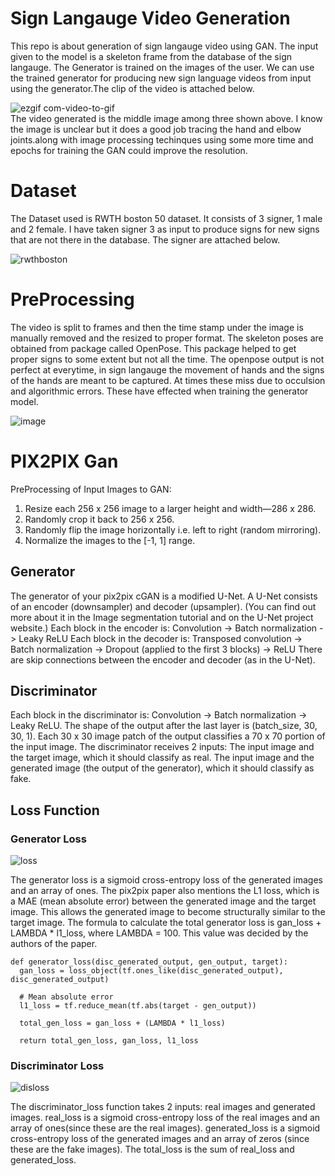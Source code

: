 # Sign Langauge Video Generation





This repo is about generation of sign langauge video using GAN. The input given to the model is a skeleton frame from the database of the sign langauge. The Generator is trained on the images of the user. We can use the trained generator for producing new sign language videos from input using the generator.The clip of the video is attached below.

![ezgif com-video-to-gif](https://user-images.githubusercontent.com/48018142/70105307-72fed500-1666-11ea-8cfd-3532f6791c0f.gif)
<br> The video generated is the middle image among three shown above. I know the image is unclear but it does a good job tracing the hand and elbow joints.along with image processing techinques using some more time and epochs for training the GAN could improve the resolution.





# Dataset

The Dataset used is RWTH boston 50 dataset. It consists of 3 signer, 1 male and 2 female. I have taken signer 3 as input to produce signs for new signs that are not there in the database. The signer are attached below.

![rwthboston](https://user-images.githubusercontent.com/48018142/163719274-95d07b72-0ed5-429a-807d-fdd98b52135f.JPG)


# PreProcessing
The video is split to frames and then the time stamp under the image  is manually removed and the resized to proper format.
The skeleton poses are obtained from package called OpenPose. This package helped to get proper signs to some extent but not all the time. The openpose output is not perfect at everytime, in sign langauge the movement of hands and the signs of the hands are meant to be captured. At times these miss due to occulsion and algorithmic errors. These have effected when training the generator model. 

![image](https://user-images.githubusercontent.com/48018142/163720064-7a30721f-86d6-4dbf-a4f0-3e10ecd6f447.png)


# PIX2PIX Gan


PreProcessing of Input Images to GAN:
1.  Resize each 256 x 256 image to a larger height and width—286 x 286.
2.  Randomly crop it back to 256 x 256.
3.  Randomly flip the image horizontally i.e. left to right (random mirroring).
4.  Normalize the images to the [-1, 1] range.


## Generator
The generator of your pix2pix cGAN is a modified U-Net. A U-Net consists of an encoder (downsampler) and decoder (upsampler). (You can find out more about it in the Image segmentation tutorial and on the U-Net project website.)
Each block in the encoder is: Convolution -> Batch normalization -> Leaky ReLU
Each block in the decoder is: Transposed convolution -> Batch normalization -> Dropout (applied to the first 3 blocks) -> ReLU
There are skip connections between the encoder and decoder (as in the U-Net).


## Discriminator
Each block in the discriminator is: Convolution -> Batch normalization -> Leaky ReLU.
The shape of the output after the last layer is (batch_size, 30, 30, 1).
Each 30 x 30 image patch of the output classifies a 70 x 70 portion of the input image.
The discriminator receives 2 inputs:
The input image and the target image, which it should classify as real.
The input image and the generated image (the output of the generator), which it should classify as fake.



## Loss Function


### Generator Loss
![loss](https://user-images.githubusercontent.com/48018142/163720289-e091c4fc-b8bb-41e6-99f6-de6c63a4bd88.png)

The generator loss is a sigmoid cross-entropy loss of the generated images and an array of ones.
The pix2pix paper also mentions the L1 loss, which is a MAE (mean absolute error) between the generated image and the target image.
This allows the generated image to become structurally similar to the target image.
The formula to calculate the total generator loss is gan_loss + LAMBDA * l1_loss, where LAMBDA = 100. This value was decided by the authors of the paper.

```
def generator_loss(disc_generated_output, gen_output, target):
  gan_loss = loss_object(tf.ones_like(disc_generated_output), disc_generated_output)

  # Mean absolute error
  l1_loss = tf.reduce_mean(tf.abs(target - gen_output))

  total_gen_loss = gan_loss + (LAMBDA * l1_loss)

  return total_gen_loss, gan_loss, l1_loss
```



### Discriminator Loss
![disloss](https://user-images.githubusercontent.com/48018142/163720410-43af0ec8-4558-456b-b797-d1c17c0daa3e.png)

The discriminator_loss function takes 2 inputs: real images and generated images.
real_loss is a sigmoid cross-entropy loss of the real images and an array of ones(since these are the real images).
generated_loss is a sigmoid cross-entropy loss of the generated images and an array of zeros (since these are the fake images).
The total_loss is the sum of real_loss and generated_loss.
















